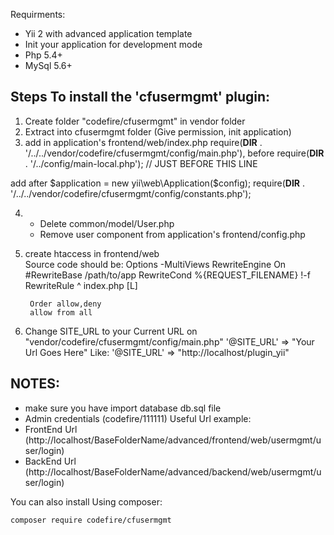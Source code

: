 Requirments:
* Yii 2 with advanced application template
* Init your application for development mode
* Php 5.4+
* MySql 5.6+

Steps To install the 'cfusermgmt' plugin:
-----------------------------------------------------------------------------------------
1. Create folder "codefire/cfusermgmt" in vendor folder
2. Extract into cfusermgmt folder (Give permission, init application)
3. add in application's frontend/web/index.php 
require(__DIR__ . '/../../vendor/codefire/cfusermgmt/config/main.php'),
before
require(__DIR__ . '/../config/main-local.php');   // JUST BEFORE THIS LINE


add after $application = new yii\web\Application($config);
require(__DIR__ . '/../../vendor/codefire/cfusermgmt/config/constants.php');

4.  - Delete common/model/User.php
    - Remove user component from application's frontend/config.php
    
5. create htaccess in frontend/web    
	Source code should be:
		<IfModule mod_rewrite.c>
			Options -MultiViews
			RewriteEngine On
			#RewriteBase /path/to/app
			RewriteCond %{REQUEST_FILENAME} !-f
			RewriteRule ^ index.php [L]
		</IfModule>

		Order allow,deny
		allow from all

6. Change SITE_URL to your Current URL on "vendor/codefire/cfusermgmt/config/main.php"
'@SITE_URL' => "Your Url Goes Here"
Like: 
'@SITE_URL' => "http://localhost/plugin_yii"

NOTES:
-----------------------------
* make sure you have import database db.sql file
* Admin credentials (codefire/111111)
Useful Url example:
* FrontEnd Url (http://localhost/BaseFolderName/advanced/frontend/web/usermgmt/user/login)
* BackEnd Url (http://localhost/BaseFolderName/advanced/backend/web/usermgmt/user/login)


You can also install Using composer:

	composer require codefire/cfusermgmt





















        
